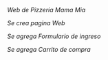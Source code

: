 *Web de Pizzeria Mama  Mia*

*Se crea pagina Web*

*Se agrega Formulario de ingreso*

*Se agrega Carrito de compra*